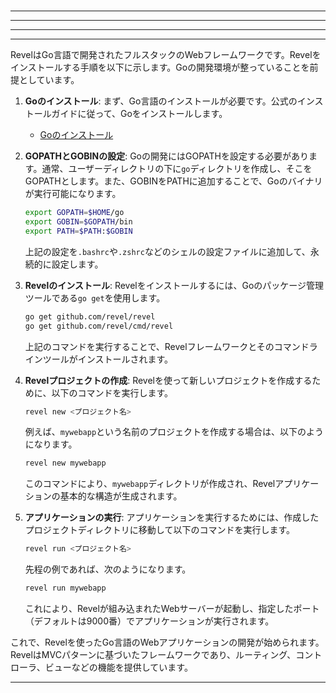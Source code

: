 ###
#
###

---

---


---

---

RevelはGo言語で開発されたフルスタックのWebフレームワークです。Revelをインストールする手順を以下に示します。Goの開発環境が整っていることを前提としています。

1. **Goのインストール**:
   まず、Go言語のインストールが必要です。公式のインストールガイドに従って、Goをインストールします。
   - [Goのインストール](https://golang.org/doc/install)

2. **GOPATHとGOBINの設定**:
   Goの開発にはGOPATHを設定する必要があります。通常、ユーザーディレクトリの下に`go`ディレクトリを作成し、そこをGOPATHとします。また、GOBINをPATHに追加することで、Goのバイナリが実行可能になります。

   ```bash
   export GOPATH=$HOME/go
   export GOBIN=$GOPATH/bin
   export PATH=$PATH:$GOBIN
   ```

   上記の設定を`.bashrc`や`.zshrc`などのシェルの設定ファイルに追加して、永続的に設定します。

3. **Revelのインストール**:
   Revelをインストールするには、Goのパッケージ管理ツールである`go get`を使用します。

   ```bash
   go get github.com/revel/revel
   go get github.com/revel/cmd/revel
   ```

   上記のコマンドを実行することで、Revelフレームワークとそのコマンドラインツールがインストールされます。

4. **Revelプロジェクトの作成**:
   Revelを使って新しいプロジェクトを作成するために、以下のコマンドを実行します。

   ```bash
   revel new <プロジェクト名>
   ```

   例えば、`mywebapp`という名前のプロジェクトを作成する場合は、以下のようになります。

   ```bash
   revel new mywebapp
   ```

   このコマンドにより、`mywebapp`ディレクトリが作成され、Revelアプリケーションの基本的な構造が生成されます。

5. **アプリケーションの実行**:
   アプリケーションを実行するためには、作成したプロジェクトディレクトリに移動して以下のコマンドを実行します。

   ```bash
   revel run <プロジェクト名>
   ```

   先程の例であれば、次のようになります。

   ```bash
   revel run mywebapp
   ```

   これにより、Revelが組み込まれたWebサーバーが起動し、指定したポート（デフォルトは9000番）でアプリケーションが実行されます。

これで、Revelを使ったGo言語のWebアプリケーションの開発が始められます。RevelはMVCパターンに基づいたフレームワークであり、ルーティング、コントローラ、ビューなどの機能を提供しています。

---
